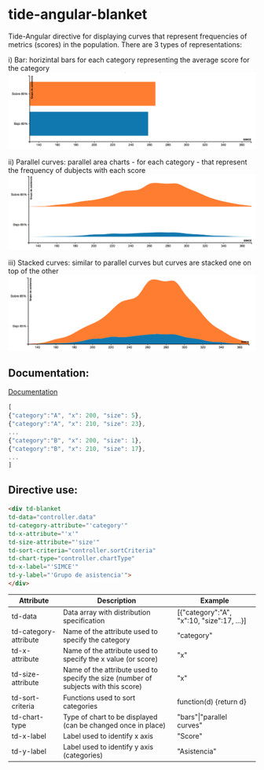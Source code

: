 tide-angular-blanket
====================

Tide-Angular directive for displaying curves that represent frequencies of metrics (scores) in the population. There are 3 types of representations:

i) Bar: horizintal bars for each category representing the average score for the category
![alt text](image2-bars.png "Bars")

ii) Parallel curves: parallel area charts - for each category -  that represent the frequency of dubjects with each score
![alt text](image1-parallel.png "Bars")

iii) Stacked curves: similar to parallel curves but curves are stacked one on top of the other
![alt text](image3-stacked.png "Bars")

Documentation:
-----------------
[Documentation](./docs/index.html)


```javascript
[
{"category":"A", "x": 200, "size": 5},
{"category":"A", "x": 210, "size": 23},
...
{"category":"B", "x": 200, "size": 1},
{"category":"B", "x": 210, "size": 17},
...
]
```

Directive use:
-------------
```html
<div td-blanket 
td-data="controller.data" 
td-category-attribute="'category'" 
td-x-attribute="'x'" 
td-size-attribute="'size'" 
td-sort-criteria="controller.sortCriteria" 
td-chart-type="controller.chartType" 
td-x-label="'SIMCE'" 
td-y-label="'Grupo de asistencia'">
</div>
```

| Attribute        | Description           | Example  |
| ------------- |-------------| -----|
| td-data      | Data array with distribution specification | [{"category":"A", "x":10, "size":17, ...}] |
| td-category-attribute      | Name of the attribute used to specify the category      |   "category" |
| td-x-attribute      | Name of the attribute used to specify the x value (or score)      |   "x" |
| td-size-attribute      | Name of the attribute used to specify the size (number of subjects with this score)     |   "x" |
| td-sort-criteria      | Functions used to sort categories     |   function(d) {return d} |
| td-chart-type      | Type of chart to be displayed (can be changed once in place)     |  "bars"\|"parallel curves"|"stacked curves" |
| td-x-label      | Label used to identify x axis |  "Score" |
| td-y-label      | Label used to identify y axis (categories)     | "Asistencia" |


